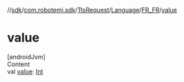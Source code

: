 //[sdk](../../../../../index.md)/[com.robotemi.sdk](../../../index.md)/[TtsRequest](../../index.md)/[Language](../index.md)/[FR_FR](index.md)/[value](value.md)



# value  
[androidJvm]  
Content  
val [value](value.md): [Int](https://kotlinlang.org/api/latest/jvm/stdlib/kotlin/-int/index.html)  




